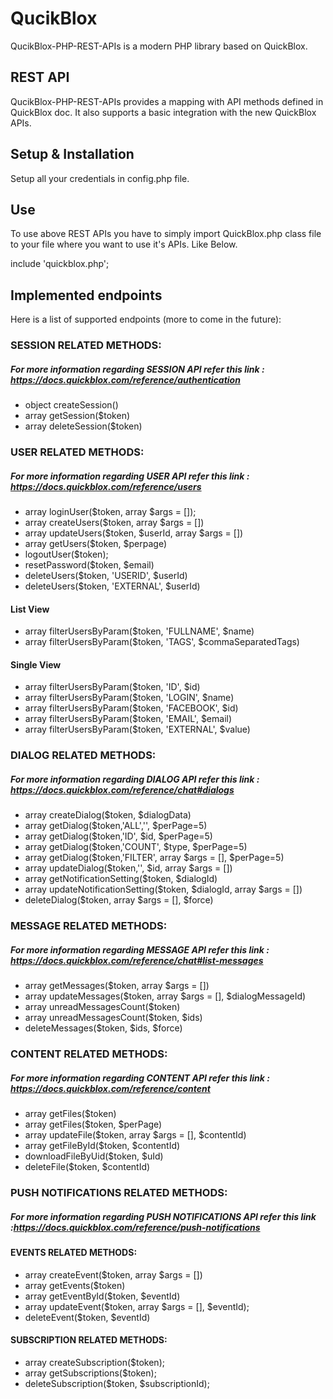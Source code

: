 # QucikBlox
QucikBlox-PHP-REST-APIs is a modern PHP library based on QuickBlox.

## REST API
QucikBlox-PHP-REST-APIs provides a mapping with API methods defined in QuickBlox doc. It also supports a basic integration with the new QuickBlox APIs.

## Setup & Installation
Setup all your credentials in config.php file.

## Use
To use above REST APIs you have to simply import QuickBlox.php class file to your file where you want to use it's APIs. Like Below.

include 'quickblox.php';

## Implemented endpoints
Here is a list of supported endpoints (more to come in the future):

### SESSION RELATED METHODS:
##### For more information regarding SESSION API refer this link : https://docs.quickblox.com/reference/authentication
- object createSession()
- array getSession($token)
- array deleteSession($token)

### USER RELATED METHODS:
##### For more information regarding USER API refer this link : https://docs.quickblox.com/reference/users
- array loginUser($token, array $args = []);
- array createUsers($token, array $args = [])
- array updateUsers($token, $userId, array $args = [])
- array getUsers($token, $perpage)
- logoutUser($token);
- resetPassword($token, $email)
- deleteUsers($token, 'USERID', $userId)
- deleteUsers($token, 'EXTERNAL', $userId)

#### List View
- array filterUsersByParam($token, 'FULLNAME', $name)
- array filterUsersByParam($token, 'TAGS', $commaSeparatedTags)

#### Single View
- array filterUsersByParam($token, 'ID', $id)
- array filterUsersByParam($token, 'LOGIN', $name)
- array filterUsersByParam($token, 'FACEBOOK', $id)
- array filterUsersByParam($token, 'EMAIL',  $email)
- array filterUsersByParam($token, 'EXTERNAL', $value)


### DIALOG RELATED METHODS:
##### For more information regarding DIALOG API refer this link : https://docs.quickblox.com/reference/chat#dialogs
- array createDialog($token, $dialogData)
- array getDialog($token,'ALL','', $perPage=5)
- array getDialog($token,'ID', $id, $perPage=5)
- array getDialog($token,'COUNT', $type, $perPage=5)
- array getDialog($token,'FILTER', array $args = [], $perPage=5)
- array updateDialog($token,'', $id, array $args = [])
- array getNotificationSetting($token, $dialogId)
- array updateNotificationSetting($token, $dialogId, array $args = [])
- deleteDialog($token, array $args = [], $force)

### MESSAGE RELATED METHODS:
##### For more information regarding MESSAGE API refer this link : https://docs.quickblox.com/reference/chat#list-messages
- array getMessages($token, array $args = [])
- array updateMessages($token, array $args = [], $dialogMessageId)
- array unreadMessagesCount($token)
- array unreadMessagesCount($token, $ids)
- deleteMessages($token, $ids, $force)

### CONTENT RELATED METHODS:
##### For more information regarding CONTENT API refer this link : https://docs.quickblox.com/reference/content
- array getFiles($token)
- array getFiles($token, $perPage)
- array updateFile($token, array $args = [], $contentId)
- array getFileById($token, $contentId)
- downloadFileByUid($token, $uId)
- deleteFile($token, $contentId)

### PUSH NOTIFICATIONS RELATED METHODS:
##### For more information regarding PUSH NOTIFICATIONS API refer this link :https://docs.quickblox.com/reference/push-notifications

#### EVENTS RELATED METHODS:
- array createEvent($token, array $args = [])
- array getEvents($token)
- array getEventById($token, $eventId)
- array updateEvent($token, array $args = [], $eventId);
- deleteEvent($token, $eventId)

#### SUBSCRIPTION RELATED METHODS:
- array createSubscription($token);
- array getSubscriptions($token);
- deleteSubscription($token, $subscriptionId);
